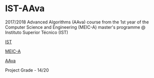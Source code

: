# IST-AAva

2017/2018 Advanced Algorithms (AAva) course from the 1st year of the Computer Science and Engineering (MEIC-A) master's programme @ Instituto Superior Técnico (IST)

[IST](https://tecnico.ulisboa.pt/en/)

[MEIC-A](https://fenix.tecnico.ulisboa.pt/cursos/meic-a)

[AAva](https://fenix.tecnico.ulisboa.pt/disciplinas/AAva111326/2017-2018/2-semestre)

Project Grade - 14/20
